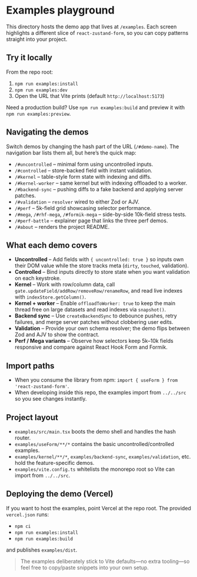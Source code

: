 # Examples playground

This directory hosts the demo app that lives at `/examples`. Each screen highlights a different slice of `react-zustand-form`, so you can copy patterns straight into your project.

## Try it locally

From the repo root:

1. `npm run examples:install`
2. `npm run examples:dev`
3. Open the URL that Vite prints (default `http://localhost:5173`)

Need a production build? Use `npm run examples:build` and preview it with `npm run examples:preview`.

## Navigating the demos

Switch demos by changing the hash part of the URL (`/#demo-name`). The navigation bar lists them all, but here’s the quick map:

- `/#uncontrolled` – minimal form using uncontrolled inputs.
- `/#controlled` – store-backed field with instant validation.
- `/#kernel` – table-style form state with indexing and diffs.
- `/#kernel-worker` – same kernel but with indexing offloaded to a worker.
- `/#backend-sync` – pushing diffs to a fake backend and applying server patches.
- `/#validation` – `resolver` wired to either Zod or AJV.
- `/#perf` – 5k-field grid showcasing selector performance.
- `/#mega`, `/#rhf-mega`, `/#formik-mega` – side-by-side 10k-field stress tests.
- `/#perf-battle` – explainer page that links the three perf demos.
- `/#about` – renders the project README.

## What each demo covers

- **Uncontrolled** – Add fields with `{ uncontrolled: true }` so inputs own their DOM value while the store tracks meta (`dirty`, `touched`, validation).
- **Controlled** – Bind inputs directly to store state when you want validation on each keystroke.
- **Kernel** – Work with row/column data, call `gate.updateField/addRow/removeRow/renameRow`, and read live indexes with `indexStore.getColumn()`.
- **Kernel + worker** – Enable `offloadToWorker: true` to keep the main thread free on large datasets and read indexes via `snapshot()`.
- **Backend sync** – Use `createBackendSync` to debounce pushes, retry failures, and merge server patches without clobbering user edits.
- **Validation** – Provide your own schema resolver; the demo flips between Zod and AJV to show the contract.
- **Perf / Mega variants** – Observe how selectors keep 5k–10k fields responsive and compare against React Hook Form and Formik.

## Import paths

- When you consume the library from npm: `import { useForm } from 'react-zustand-form'`.
- When developing inside this repo, the examples import from `../../src` so you see changes instantly.

## Project layout

- `examples/src/main.tsx` boots the demo shell and handles the hash router.
- `examples/useForm/**/*` contains the basic uncontrolled/controlled examples.
- `examples/kernel/**/*`, `examples/backend-sync`, `examples/validation`, etc. hold the feature-specific demos.
- `examples/vite.config.ts` whitelists the monorepo root so Vite can import from `../../src`.

## Deploying the demo (Vercel)

If you want to host the examples, point Vercel at the repo root. The provided `vercel.json` runs:

- `npm ci`
- `npm run examples:install`
- `npm run examples:build`

and publishes `examples/dist`.

> The examples deliberately stick to Vite defaults—no extra tooling—so feel free to copy/paste snippets into your own setup.
